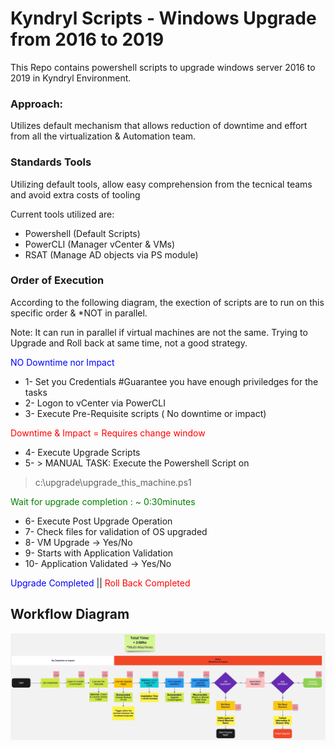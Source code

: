 # Kyndryl Scripts - Windows Upgrade from 2016 to 2019
This Repo contains powershell scripts to upgrade windows server 2016 to 2019 in Kyndryl Environment.

### Approach:
Utilizes default mechanism that allows reduction of downtime and effort from all the virtualization & Automation team.

### Standards Tools
Utilizing default tools, allow easy comprehension from the tecnical teams and avoid extra costs of tooling

Current tools utilized are:
- Powershell (Default Scripts)
- PowerCLI (Manager vCenter & VMs)
- RSAT (Manage AD objects via PS module)

### Order of Execution
According to the following diagram, the exection of scripts are to run on this specific order & *NOT in parallel.

Note: It can run in parallel if virtual machines are not the same. Trying to Upgrade and Roll back at same time, not a good strategy.

<span style="color:blue"> NO Downtime nor Impact </span>

* 1- Set you Credentials #Guarantee you have enough priviledges for the tasks
* 2- Logon to vCenter via PowerCLI
* 3- Execute Pre-Requisite scripts ( No downtime or impact)

<span style="color:red"> Downtime & Impact = Requires change window</span>

* 4- Execute Upgrade Scripts
* 5- > MANUAL TASK: Execute the Powershell Script on  
> c:\\upgrade\\upgrade_this_machine.ps1

<span style="color:green"> Wait for upgrade completion : ~ 0:30minutes </span>

* 6- Execute Post Upgrade Operation
* 7- Check files for validation of OS upgraded
* 8- VM Upgrade -> Yes/No
* 9- Starts with Application Validation
* 10- Application Validated -> Yes/No

<span style="color:blue">Upgrade Completed</span> || <span style="color:red">Roll Back Completed</span>


## Workflow Diagram
![Workflow](workflow.jpeg)

